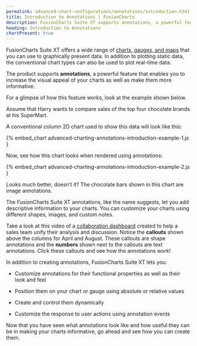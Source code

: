 ```yaml
---
permalink: advanced-chart-configurations/annotations/introduction.html
title: Introduction to Annotations | FusionCharts
description: FusionCharts Suite XT supports annotations, a powerful feature that enables you to increase the visual appeal of your charts as well as make them more informative.
heading: Introduction to Annotations
chartPresent: true
---
```


FusionCharts Suite XT offers a wide range of [charts, gauges, and maps](http://www.fusioncharts.com/charts/) that you can use to graphically present data. In addition to plotting static data, the conventional chart types can also be used to plot real-time data.

The product supports **annotations**, a powerful feature that enables you to increase the visual appeal of your charts as well as make them more informative.

For a glimpse of how this feature works, look at the example shown below.

Assume that Harry wants to compare sales of the top four chocolate brands at his SuperMart.

A conventional column 2D chart used to show this data will look like this:

{% embed_chart advanced-charting-annotations-introduction-example-1.js }

Now, see how this chart looks when rendered using annotations:

{% embed_chart advanced-charting-annotations-introduction-example-2.js }

Looks much better, doesn’t it? The chocolate bars shown in this chart are image annotations.

The FusionCharts Suite XT annotations, like the name suggests, let you add descriptive information to your charts. You can customize your charts using different shapes, images, and custom notes.

Take a look at this video of a [collaboration dashboard](http://www.fusioncharts.com/dashboards/collaboration/) created to help a sales team unify their analysis and discussion. Notice the **callouts** shown above the columns for April and August. These callouts are shape annotations and the **numbers** shown next to the callouts are text annotations. Click these callouts and see how the annotations work!

In addition to creating annotations, FusionCharts Suite XT lets you:

* Customize annotations for their functional properties as well as their look and feel

* Position them on your chart or gauge using absolute or relative values

* Create and control them dynamically

* Customize the response to user actions using annotation events

Now that you have seen what annotations look like and how useful they can be in making your charts informative, go ahead and see how you can create them.
